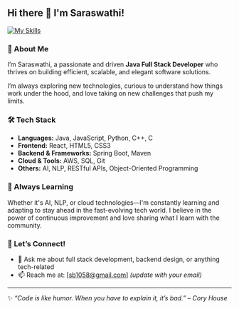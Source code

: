 ## Hi there 👋 I'm Saraswathi!

[![My Skills](https://skillicons.dev/icons?i=java,javascript,react,html,css,python,spring,aws,sql,maven,cpp,c)](https://skillicons.dev)

### 🚀 About Me
I’m Saraswathi, a passionate and driven **Java Full Stack Developer** who thrives on building efficient, scalable, and elegant software solutions.

I’m always exploring new technologies, curious to understand how things work under the hood, and love taking on new challenges that push my limits.

### 🛠️ Tech Stack
- **Languages:** Java, JavaScript, Python, C++, C
- **Frontend:** React, HTML5, CSS3
- **Backend & Frameworks:** Spring Boot, Maven
- **Cloud & Tools:** AWS, SQL, Git
- **Others:** AI, NLP, RESTful APIs, Object-Oriented Programming

### 🌱 Always Learning
Whether it's AI, NLP, or cloud technologies—I'm constantly learning and adapting to stay ahead in the fast-evolving tech world. I believe in the power of continuous improvement and love sharing what I learn with the community.

### 🤝 Let’s Connect!
- 💬 Ask me about full stack development, backend design, or anything tech-related
- 📫 Reach me at: [sb1058@gmail.com] *(update with your email)*

---

✨ _“Code is like humor. When you have to explain it, it’s bad.” – Cory House_

